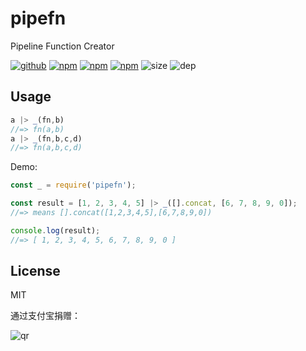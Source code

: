 # pipefn
Pipeline Function Creator

[![github](https://img.shields.io/github/followers/willin.svg?style=social&label=Follow)](https://github.com/willin) [![npm](https://img.shields.io/npm/v/pipefn.svg)](https://npmjs.org/package/pipefn) [![npm](https://img.shields.io/npm/dm/pipefn.svg)](https://npmjs.org/package/pipefn) [![npm](https://img.shields.io/npm/dt/pipefn.svg)](https://npmjs.org/package/pipefn) ![size](https://img.shields.io/github/size/willin/pipefn/index.js.svg) ![dep](https://img.shields.io/david/willin/pipefn.svg)

## Usage

```js
a |> _(fn,b)
//=> fn(a,b)
a |> _(fn,b,c,d)
//=> fn(a,b,c,d)
```

Demo:

```js
const _ = require('pipefn');

const result = [1, 2, 3, 4, 5] |> _([].concat, [6, 7, 8, 9, 0]);
//=> means [].concat([1,2,3,4,5],[6,7,8,9,0])

console.log(result);
//=> [ 1, 2, 3, 4, 5, 6, 7, 8, 9, 0 ]
```

## License

MIT

通过支付宝捐赠：

![qr](https://cloud.githubusercontent.com/assets/1890238/15489630/fccbb9cc-2193-11e6-9fed-b93c59d6ef37.png)

